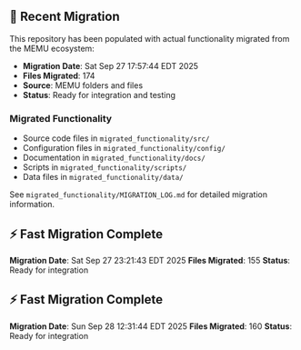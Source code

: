 
## 🔄 Recent Migration

This repository has been populated with actual functionality migrated from the MEMU ecosystem:

- **Migration Date**: Sat Sep 27 17:57:44 EDT 2025
- **Files Migrated**:      174
- **Source**: MEMU folders and files
- **Status**: Ready for integration and testing

### Migrated Functionality
- Source code files in `migrated_functionality/src/`
- Configuration files in `migrated_functionality/config/`
- Documentation in `migrated_functionality/docs/`
- Scripts in `migrated_functionality/scripts/`
- Data files in `migrated_functionality/data/`

See `migrated_functionality/MIGRATION_LOG.md` for detailed migration information.


## ⚡ Fast Migration Complete

**Migration Date**: Sat Sep 27 23:21:43 EDT 2025
**Files Migrated**:      155
**Status**: Ready for integration


## ⚡ Fast Migration Complete

**Migration Date**: Sun Sep 28 12:31:44 EDT 2025
**Files Migrated**:      160
**Status**: Ready for integration

